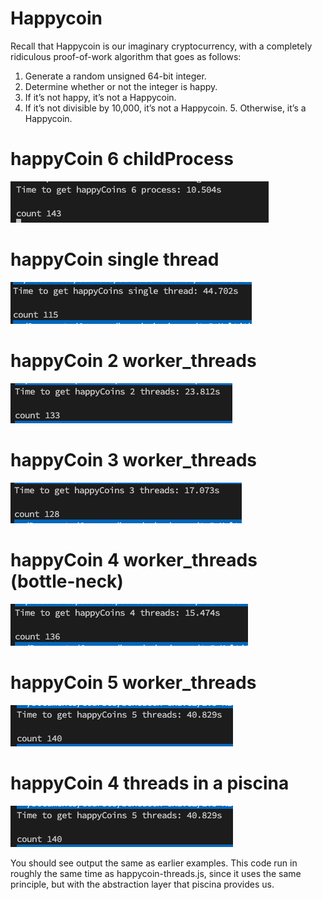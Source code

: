 # Happycoin

Recall that Happycoin is our imaginary cryptocurrency, with a completely ridiculous proof-of-work algorithm that goes as follows:

1. Generate a random unsigned 64-bit integer.
2. Determine whether or not the integer is happy.
3. If it’s not happy, it’s not a Happycoin.
4. If it’s not divisible by 10,000, it’s not a Happycoin. 5. Otherwise, it’s a Happycoin.

# happyCoin 6 childProcess

![Alt Text](../../../../images/Multithreaded/NodeJS/happyCoin6process.png)

# happyCoin single thread

![Alt Text](../../../../images/Multithreaded/NodeJS/happyCoinSingleThread.png)

# happyCoin 2 worker_threads

![Alt Text](../../../../images/Multithreaded/NodeJS/happyCoin2Threads.png)

# happyCoin 3 worker_threads

![Alt Text](../../../../images/Multithreaded/NodeJS/happyCoin3Threads.png)

# happyCoin 4 worker_threads (bottle-neck)

![Alt Text](../../../../images/Multithreaded/NodeJS/happyCoin4Threads.png)

# happyCoin 5 worker_threads

![Alt Text](../../../../images/Multithreaded/NodeJS/happyCoin5Threads.png)

# happyCoin 4 threads in a piscina

![Alt Text](../../../../images/Multithreaded/NodeJS/happyCoin5Threads.png)

You should see output the same as earlier examples. This code run in roughly the same time as happycoin-threads.js, since it uses the same principle, but with the abstraction layer that piscina provides us.

